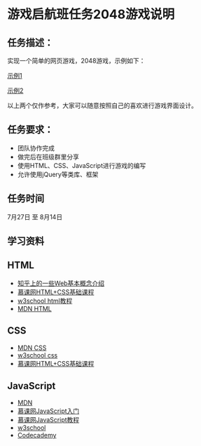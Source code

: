 # 游戏启航班任务2048游戏说明

## 任务描述：

实现一个简单的网页游戏，2048游戏，示例如下：

[示例1](http://www.3366.com/flash/106550.shtml)

[示例2](http://www.7k7k.com/swf/129167.htm)

以上两个仅作参考，大家可以随意按照自己的喜欢进行游戏界面设计。

## 任务要求：

* 团队协作完成
* 做完后在班级群里分享
* 使用HTML、CSS、JavaScript进行游戏的编写
* 允许使用jQuery等类库、框架

## 任务时间

7月27日 至 8月14日

## 学习资料

## HTML

- [知乎上的一些Web基本概念介绍](http://www.zhihu.com/question/22689579)
- [慕课网HTML+CSS基础课程](http://www.imooc.com/learn/9)
- [w3school html教程](http://w3school.com.cn/html/index.asp)
- [MDN HTML](https://developer.mozilla.org/zh-CN/docs/Web/HTML/Introduction)

## CSS

- [MDN CSS](https://developer.mozilla.org/zh-CN/docs/Web/Guide/CSS/Getting_started)
- [w3school css](http://w3school.com.cn/css/index.asp)
- [慕课网HTML+CSS基础课程](http://www.imooc.com/learn/9)

## JavaScript

- [MDN](https://developer.mozilla.org/zh-CN/docs/Web/JavaScript)
- [慕课网JavaScript入门](http://www.imooc.com/learn/36)
- [慕课网JavaScript教程](http://www.imooc.com/learn/10)
- [w3school](http://www.w3school.com.cn/js/)
- [Codecademy](http://www.codecademy.com/tracks/javascript)
